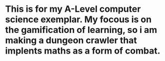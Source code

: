 # This is for my A-Level computer science exemplar. My focous is on the gamification of learning, so i am making a dungeon crawler that implents maths as a form of combat.
 
